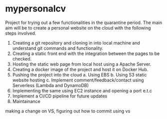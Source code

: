 # mypersonalcv
Project for trying out a few functionalities in the quarantine period.
The main aim will be to create a personal website on the cloud with the following steps involved.

1. Creating a git repository and cloning in into local machine and understand git commands and functionality.
2. Creating a static front end with the integration between the pages to be checked.
3. Hosting the static web page from local host using a Apache Server.
4. Creating a docker image of the project and host it on Docker Hub.
5. Pushing the project into the cloud
	a. Using EBS
	b. Using S3 static website hosting
	c. Implement comment/feedback/contact using Serverless (Lambda and DynamoDB)
6. Implementing the same using EC2 instance and opening a port e.t.c
7. Implement a CI/CD pipeline for future updates
8. Maintainance 

making a change on VS, 
figuring out how to commit using vs

